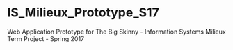 #   IS_Milieux_Prototype_S17
Web Application Prototype for The Big Skinny - Information Systems Milieux Term Project - Spring 2017
